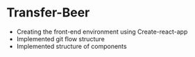 # Transfer-Beer
- Creating the front-end environment using Create-react-app
- Implemented git flow structure
- Implemented structure of components
